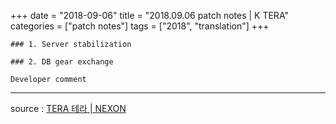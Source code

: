 +++
date = "2018-09-06"
title = "2018.09.06 patch notes | K TERA"
categories = ["patch notes"]
tags = ["2018", "translation"]
+++

```
### 1. Server stabilization

### 2. DB gear exchange

Developer comment
```

----

source : [TERA 테라 | NEXON](http://tera.nexon.com/news/update/view.aspx?n4articlesn=355)
